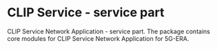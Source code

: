 # CLIP Service - service part

CLIP Service Network Application - service part.
The package contains core modules for CLIP Service Network Application for 5G-ERA.


